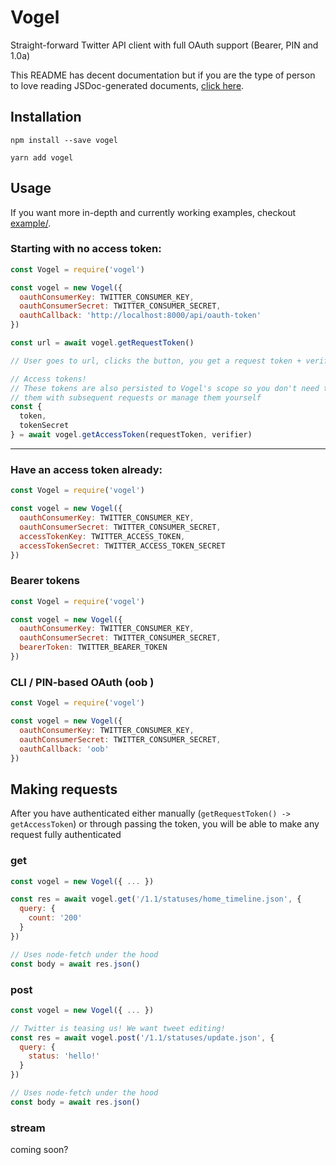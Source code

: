 # Vogel

Straight-forward Twitter API client with full OAuth support (Bearer, PIN and 1.0a)

This README has decent documentation but if you are the type of person to love reading JSDoc-generated documents, [click here](/docs).

## Installation

`npm install --save vogel`

`yarn add vogel`

## Usage

If you want more in-depth and currently working examples, checkout [example/](/example).

### Starting with no access token:
```javascript
const Vogel = require('vogel')

const vogel = new Vogel({
  oauthConsumerKey: TWITTER_CONSUMER_KEY,
  oauthConsumerSecret: TWITTER_CONSUMER_SECRET,
  oauthCallback: 'http://localhost:8000/api/oauth-token'
})

const url = await vogel.getRequestToken()

// User goes to url, clicks the button, you get a request token + verifier back

// Access tokens!
// These tokens are also persisted to Vogel's scope so you don't need to send
// them with subsequent requests or manage them yourself
const {
  token,
  tokenSecret
} = await vogel.getAccessToken(requestToken, verifier)
```

---

### Have an access token already:
```javascript
const Vogel = require('vogel')

const vogel = new Vogel({
  oauthConsumerKey: TWITTER_CONSUMER_KEY,
  oauthConsumerSecret: TWITTER_CONSUMER_SECRET,
  accessTokenKey: TWITTER_ACCESS_TOKEN,
  accessTokenSecret: TWITTER_ACCESS_TOKEN_SECRET
})
```

### Bearer tokens
```javascript
const Vogel = require('vogel')

const vogel = new Vogel({
  oauthConsumerKey: TWITTER_CONSUMER_KEY,
  oauthConsumerSecret: TWITTER_CONSUMER_SECRET,
  bearerToken: TWITTER_BEARER_TOKEN
})
```

### CLI / PIN-based OAuth (oob )
```javascript
const Vogel = require('vogel')

const vogel = new Vogel({
  oauthConsumerKey: TWITTER_CONSUMER_KEY,
  oauthConsumerSecret: TWITTER_CONSUMER_SECRET,
  oauthCallback: 'oob'
})
```

## Making requests

After you have authenticated either manually (`getRequestToken() -> getAccessToken`) or through passing the token, you will be able to make any request fully authenticated

### get
```javascript
const vogel = new Vogel({ ... })

const res = await vogel.get('/1.1/statuses/home_timeline.json', {
  query: {
    count: '200'
  }
})

// Uses node-fetch under the hood
const body = await res.json()
```

### post
```javascript
const vogel = new Vogel({ ... })

// Twitter is teasing us! We want tweet editing!
const res = await vogel.post('/1.1/statuses/update.json', {
  query: {
    status: 'hello!'
  }
})

// Uses node-fetch under the hood
const body = await res.json()
```

### stream

coming soon?
